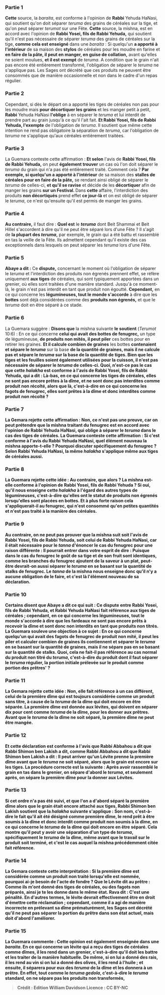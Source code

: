 
### Partie 1
<b>Cette</b> source, la <i>baraita</i>, est conforme à l'opinion de <b>Rabbi</b> Yehuda HaNasi, qui soutient qu'on doit séparer <i>teruma</i> des grains de céréales sur la tige, et qu'on peut séparer <i>terumot</i> sur une Fête. <b>Cette</b> source, la mishna, est en accord avec l'opinion de <b>Rabbi Yosei, fils de Rabbi Yehuda,</b> qui soutient qu'il n'est pas nécessaire de séparer <i>teruma</i> des grains de céréales sur la tige, <b>comme cela est enseigné</b> dans une <i>baraita</i> : Si quelqu'un <b>a apporté à l'intérieur</b> de sa maison des <b>stylos</b> de céréales pour les moudre en farine et <b>en faire de la pâte, il peut en manger, en guise de collation,</b> avant qu'elles ne soient moulues, <b>et il est exempt</b> de <i>teruma</i>. A condition que le grain n'ait pas encore été entièrement transformé, l'obligation de séparer le <i>teruma</i> ne s'applique pas. Les Sages ont décrété que ces produits ne peuvent être consommés que de manière occasionnelle et non dans le cadre d'un repas régulier.

### Partie 2
Cependant, si dès le départ on a apporté les tiges de céréales non pas pour les moudre mais <b>pour décortiquer les grains</b> et les manger petit à petit, <b>Rabbi</b> Yehuda HaNasi <b>l'oblige</b> à en séparer le <i>teruma</i> et lui interdit de prendre part au grain jusqu'à ce qu'il l'ait fait. <b>Et Rabbi Yosei, fils de Rabbi Yehuda, l'exempte</b> de l'obligation de <i>teruma</i>. Il soutient que même cette intention ne rend pas obligatoire la séparation de <i>teruma</i>, car l'obligation de <i>teruma</i> ne s'applique qu'aux céréales entièrement traitées.

### Partie 3
La Guemara conteste cette affirmation : <b>Et selon</b> l'avis de <b>Rabbi Yosei, fils de Rabbi Yehuda,</b> on peut <b>également trouver</b> un cas où l'on doit séparer le <i>teruma</i> du grain qui n'a pas été entièrement traité. Comment cela ? <b>Par exemple, si quelqu'un a apporté à l'intérieur</b> de sa maison des <b>stalles de céréales pour en faire de la pâte,</b> se rendant ainsi obligé de séparer le <i>teruma</i> de celles-ci, <b>et qu'il se ravise</b> et décide de les <b>décortiquer</b> afin de manger les grains <b>sur un Festival. </b> Dans <b>cette</b> affaire, l'interdiction des produits <b>non décortiqués</b> prend effet <b>ce jour-là</b> et on est obligé de séparer le <i>teruma</i>, ce n'est qu'ensuite qu'il est permis de manger les grains.

### Partie 4
<b>Au contraire,</b> il faut dire : <b>Quel est</b> le <b><i>teruma</i></b> dont Beit Shammai et Beit Hillel s'accordent à dire qu'il ne peut être séparé lors d'une Fête ? Il s'agit de <b>la plupart des <i>teruma</i>,</b> par exemple, le grain qui a été battu et rassemblé en tas la veille de la Fête. Ils admettent cependant qu'il existe des cas exceptionnels dans lesquels on peut séparer les <i>teruma</i> lors d'une Fête.

### Partie 5
<b>Abaye a dit :</b> Ce <b>dispute,</b> concernant le moment où l'obligation de séparer le <i>teruma</i> et l'interdiction des produits non égrenés prennent effet, se réfère uniquement <b>aux tiges</b> de céréales, qui sont typiquement apportées dans un grenier, où elles sont traitées d'une manière standard. Jusqu'à ce moment-là, le grain n'est pas interdit en tant que produit non égoutté. <b>Cependant,</b> en ce qui concerne les <b>légumineuses, tout le monde s'accorde</b> à dire que les <b>bottes</b> sont déjà considérées comme des <b>produits non égrenés,</b> et que le <i>teruma</i> doit en être séparé à ce stade.

### Partie 6
La Guemara suggère : <b>Disons que</b> la mishna suivante <b>le soutient</b> (<i>Terumot</i> 10:6) : En ce qui concerne <b>celui qui avait des bottes de fenugrec,</b> un type de légumineuse, <b>de produits non mités, il peut piler</b> ces bottes pour en retirer les graines. <b>Et il calcule combien de graines</b> les bottes <b>contenaient et sépare le <i>teruma</i></b> sur la base <b>de la quantité de <b>graines, mais</b> il <b>ne calcule pas</b> et <b>sépare</b> le <i>teruma</i> sur la base <b>de la quantité de <b>tiges. </b> Bien que les tiges et les feuilles soient également utilisées pour la cuisson, il n'est pas nécessaire de séparer le <i>teruma</i> de celles-ci. <b>Quoi, n'est-ce pas</b> le cas que cette <i>halakha</i> <b>est</b> conforme à l'avis de <b>Rabbi Yosei, fils de Rabbi Yehuda, qui a dit : Là-bas,</b> en ce qui concerne les tiges de céréales, elles ne sont <b>pas</b> encore prêtes à la dîme, et ne sont donc pas interdites comme <b>produit non récolté,</b> alors que <b>là,</b> c'est-à-dire en ce qui concerne les fagots de fenugrec, elles sont prêtes à la dîme et donc interdites comme <b>produit non récolté ?</b>

### Partie 7
La Gemara rejette cette affirmation : <b>Non,</b> ce n'est pas une preuve, car on peut prétendre que la mishna traitant du fenugrec <b>est</b> en accord avec l'opinion de <b>Rabbi</b> Yehuda HaNasi, qui oblige à séparer le <i>teruma</i> dans le cas des tiges de céréales. La Guemara conteste cette affirmation : <b>Si c'est</b> conforme à l'avis du <b>Rabbi</b> Yehuda HaNasi, quel élément nouveau la mishna apporte-t-elle ? <b>Pourquoi discuter spécifiquement</b> du <b>fenugrec ?</b> Selon Rabbi Yehuda HaNasi, la même <i>halakha</i> s'applique <b>même aux tiges</b> de céréales <b>aussi.</b>

### Partie 8
La Guemara rejette cette idée : <b>Au contraire, que</b> alors ? La mishna est-elle conforme à l'opinion de <b>Rabbi Yosei, fils de Rabbi Yehuda ?</b> Si oui, <b>qu'il nous enseigne</b> cette <i>halakha</i> à l'égard des <b>autres types de légumineuses,</b> c'est-à-dire qu'elles ont le statut de produits non égrenés lorsqu'elles sont placées en bottes. <b>Et à plus forte raison</b> cela s'appliquerait-il au <b>fenugrec,</b> qui n'est consommé qu'en petites quantités et n'est pas traité à la manière des céréales.

### Partie 9
<b>Au contraire,</b> on ne peut pas prouver que la mishna suit soit l'avis de Rabbi Yosei, fils de Rabbi Yehuda, soit celui de Rabbi Yehuda HaNasi, car il <b>était nécessaire</b> pour le <i>tanna</i> d'énoncer le cas du <b>fenugrec</b> pour une raison différente : Il pourrait <b>entrer dans votre esprit de dire : Puisque</b> dans le cas du fenugrec <b>le goût de sa tige et de son fruit</b> sont <b>identiques,</b> comme les branches du fenugrec ajoutent de la saveur à un plat, peut-être devrait-on <b>aussi séparer</b> le <i>teruma</i> en se basant <b>sur</b> la quantité de <b>stalks</b> de fenugrec. Le <i>tanna</i> de la mishna nous <b>enseigne donc</b> qu'il n'y a aucune obligation de le faire, et c'est là l'élément nouveau de sa déclaration.

### Partie 10
<b>Certains disent</b> que <b>Abaye a dit</b> ce qui suit : Ce <b>dispute</b> entre Rabbi Yosei, fils de Rabbi Yehuda, et Rabbi Yehuda HaNasi fait référence aux <b>tiges</b> de céréales ; <b>cependant,</b> en ce qui concerne les <b>légumineuses, tout le monde s'accorde</b> à dire que les <b>fardeaux</b> ne sont pas encore prêts à recevoir la dîme et sont donc <b>non</b> interdits en tant que <b>produits non titrés. </b> La Guemara <b>souleve une objection</b> à ce sujet : En ce qui concerne <b>quelqu'un qui avait des fagots de fenugrec de produit non mité, il peut les piler</b> <b>et calculer combien de graines ils contiennent et séparer le <i>teruma</i></b> en se basant <b>sur la quantité</b> de <b>graines, mais il ne sépare pas</b> en se basant <b>sur la quantité</b> de <b>stalks. Quoi, cela ne fait-il pas</b> référence au cas normal du <b>produit non titré du <i>teruma</i>,</b> c'est-à-dire du produit dont il faut séparer le <i>teruma</i> régulier, la portion initiale prélevée sur le produit comme portion des prêtres' ?

### Partie 11
La Gemara rejette cette idée : <b>Non,</b> elle fait référence à un cas différent, celui de la première dîme qui est toujours considérée comme un <b>produit sans titre,</b> à cause <b>de la <i>teruma</i> de la dîme</b> qui doit encore en être séparée. La première dîme est donnée aux lévites, qui doivent en séparer dix pour cent comme <i>teruma</i> de la dîme, pour les donner aux prêtres. Avant que le <i>teruma</i> de la dîme ne soit séparé, la première dîme ne peut être mangée.

### Partie 12
<b>Et</b> cette déclaration est <b>conforme</b> à l'avis <b>que Rabbi Abbahou</b> a dit que <b>Rabbi Shimon ben Lakish a dit, comme Rabbi Abbahou a dit</b> que <b>Rabbi Shimon ben Lakish a dit : </b> Il peut arriver qu'un Lévite prenne la <b>première dîme avant</b> que le <i>teruma</i> ne soit séparé, <b>alors que</b> le grain est encore <b>sur les tiges. </b> La procédure correcte est la suivante : Après avoir rassemblé le grain en tas dans le grenier, on sépare d'abord le <i>teruma</i>, et seulement après, on sépare la première dîme pour la donner aux Lévites.

### Partie 13
Si cet ordre n'a pas été suivi, et que l'on a d'abord séparé la première dîme alors que le grain était encore attaché aux tiges, Rabbi Shimon ben Lakish soutient que la <i>halakha</i> suivante s'applique : <b>Son nom,</b> c'est-à-dire le fait qu'il ait été désigné comme première dîme, <b>le rend</b> prêt à être soumis à la dîme et donc interdit comme <b>produit non soumis à la dîme,</b> en ce qui concerne <b>le <i>teruma</i> de la dîme</b> qui doit encore en être séparé. Cela montre qu'il peut y avoir une séparation d'un type de <i>teruma</i>, spécifiquement le <i>teruma</i> de la dîme, même avant que le travail sur le produit soit terminé, et c'est le cas auquel la mishna précédemment citée fait référence.

### Partie 14
La Gemara conteste cette interprétation : Si la première dîme est considérée comme un produit non traité lorsqu'elle est nommée, <b>pourquoi ai-je</b> besoin de l'acte de <b>fondre ? Que</b> le Lévite <b>dit au prêtre</b> : <b>Comme ils m'ont donné</b> des tiges de céréales, ou des fagots non préparés, <b>ainsi je te les donne</b> dans le même état. <b>Rava dit :</b> C'est <b>une pénalité.</b> En d'autres termes, le lévite devrait effectivement être en droit d'émettre cette réclamation ; cependant, comme il a agi de manière incorrecte en prélevant sa dîme prématurément, les Sages ont décrété qu'il ne peut pas séparer la portion du prêtre dans son état actuel, mais doit d'abord l'améliorer.

### Partie 15
La Guemara commente : <b>Cette</b> opinion <b>est également enseignée</b> dans une <i>baraita</i>. En ce qui concerne <b>un lévite qui a reçu des tiges</b> de céréales <b>comme dîmes, il les rend</b> dans <b>un grenier,</b> c'est-à-dire qu'il doit les battre et les traiter de la manière habituelle. De même, si on lui a donné des <b>rais, il les rend au vin</b> si on lui a donné des <b>olives, il les rend à l'huile ; et</b> ensuite, il <b>séparera pour eux des <i>teruma</i> de la dîme et les donnera à un prêtre. En effet, tout comme le <i>teruma gedola</i>,</b> c'est-à-dire le <i>teruma</i> standard, <b>on ne sépare pas</b> les produits non transformés,

>Crédit : Edition William Davidson
>Licence : CC BY-NC